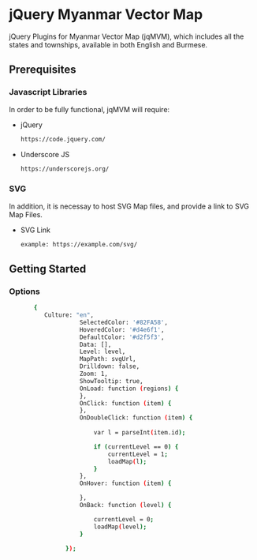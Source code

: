 # jQuery Myanmar Vector Map

jQuery Plugins for Myanmar Vector Map (jqMVM), which includes all the states and townships, available in both English and Burmese.


## Prerequisites

### Javascript Libraries

In order to be fully functional, jqMVM will require:

* jQuery
  ```sh
  https://code.jquery.com/
  ```
  
* Underscore JS
  ```sh
  https://underscorejs.org/
  ```
  
### SVG

In addition, it is necessay to host SVG Map files, and provide a link to SVG Map Files.

* SVG Link
  ```sh
  example: https://example.com/svg/
  ```
  
## Getting Started

### Options

```sh
       {
          Culture: "en",
					SelectedColor: '#82FA58',
					HoveredColor: '#d4e6f1',
					DefaultColor: '#d2f5f3',
					Data: [],
					Level: level,
					MapPath: svgUrl,
					Drilldown: false,
					Zoom: 1,
					ShowTooltip: true,
					OnLoad: function (regions) {
					},
					OnClick: function (item) {
					},
					OnDoubleClick: function (item) {
							
						var l = parseInt(item.id);

						if (currentLevel == 0) {
							currentLevel = 1;                               
							loadMap(l);
						}
					},
					OnHover: function (item) {

					},
					OnBack: function (level) {

						currentLevel = 0;
						loadMap(level);
					}

				});
```
